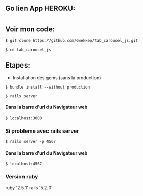 ## Go lien App HEROKU:
# 

## Voir mon code:
```
$ git clone https://github.com/Gwekkeo/tab_carousel_js.git
```
```
$ cd tab_carousel_js
```

## Etapes:
* Installation des gems (sans la production)

```
$ bundle install --without production
```
```
$ rails server
```

#### Dans la barre d'url du Navigateur web
```
$ localhost:3000
```

### Si probleme avec rails server
```
$ rails server -p 4567
```
#### Dans la barre d'url du Navigateur web
```
$ localhost:4567
```

### Version ruby
ruby '2.5.1'
rails '5.2.0'

